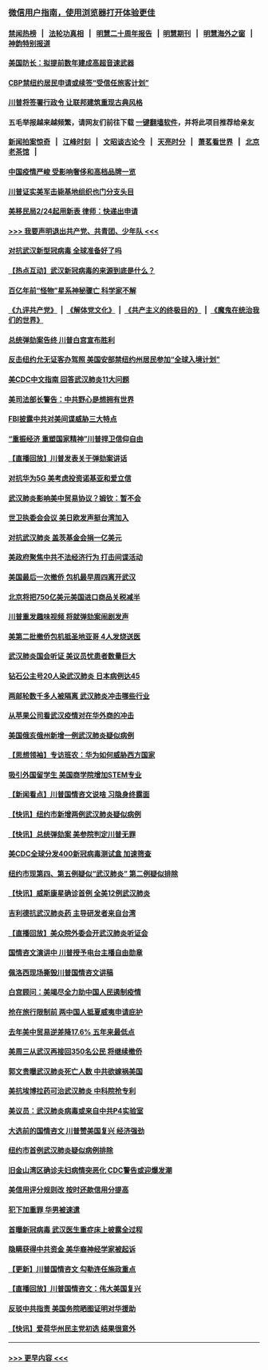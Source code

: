 ### [微信用户指南，使用浏览器打开体验更佳](https://github.com/gfw-breaker/banned-news1/blob/master/indexes/wechat-guide.md?t=0)
#### [禁闻热榜](热点新闻.md?t=0)  &nbsp;&nbsp;|&nbsp;&nbsp; [法轮功真相](https://github.com/gfw-breaker/truth/blob/master/README.md?t=0) &nbsp;&nbsp;|&nbsp;&nbsp; [明慧二十周年报告](https://github.com/gfw-breaker/mh-reports/blob/master/README.md?t=0) &nbsp;&nbsp;|&nbsp;&nbsp;[明慧期刊](https://github.com/gfw-breaker/mh-qikan) &nbsp;&nbsp;|&nbsp;&nbsp; [明慧海外之窗](https://github.com/gfw-breaker/mh-news/blob/master/README.md?t=0) &nbsp;&nbsp;|&nbsp;&nbsp; [神韵特别报道](https://github.com/gfw-breaker/mh-news/blob/master/shenyun.md?t=0)
#### [美国防长：拟提前数年建成高超音速武器](../pages/nsc412/n11850959.md?t=02071933) 
#### [CBP禁纽约居民申请或续签“受信任旅客计划”](../pages/nsc412/n11850857.md?t=02071933) 
#### [川普将签署行政令 让联邦建筑重现古典风格](../pages/nsc412/n11850654.md?t=02071933) 
#### 五毛举报越来越频繁，请网友们前往下载 [一键翻墙软件](https://github.com/gfw-breaker/ssr-accounts)，并将此项目推荐给亲友
#### [新闻拍案惊奇](https://github.com/gfw-breaker/banned-news1/blob/master/pages/link4.md) &nbsp;&nbsp;|&nbsp;&nbsp; [江峰时刻](https://github.com/gfw-breaker/banned-news1/blob/master/pages/link4.md) &nbsp;&nbsp;|&nbsp;&nbsp; [文昭谈古论今](https://github.com/gfw-breaker/banned-news1/blob/master/pages/link4.md) &nbsp;&nbsp;|&nbsp;&nbsp; [天亮时分](https://github.com/gfw-breaker/banned-news1/blob/master/pages/link4.md) &nbsp;&nbsp;|&nbsp;&nbsp; [萧茗看世界](https://github.com/gfw-breaker/banned-news1/blob/master/pages/link4.md) &nbsp;&nbsp;|&nbsp;&nbsp; [北京老茶馆](https://github.com/gfw-breaker/banned-news1/blob/master/pages/link4.md) &nbsp;&nbsp;|&nbsp;&nbsp; 
#### [中国疫情严峻 受影响奢侈和高档品牌一览](../pages/nsc412/n11850319.md?t=02071933) 
#### [川普证实美军击毙基地组织也门分支头目](../pages/nsc412/n11850383.md?t=02071933) 
#### [美移民局2/24起用新表 律师：快递出申请](../pages/nsc412/n11848220.md?t=02071933) 
#### [>>> 我要声明退出共产党、共青团、少年队 <<<](https://github.com/begood0513/goodnews/blob/master/quit/letter.md) 
#### [对抗武汉新型冠病毒 全球准备好了吗](../pages/nsc412/n11850142.md?t=02071933) 
#### [【热点互动】武汉新冠病毒的来源到底是什么？](../pages/nsc412/n11849749.md?t=02071933) 
#### [百亿年前“怪物”星系神秘骤亡 科学家不解](../pages/nsc412/n11849863.md?t=02071933) 
#### [《九评共产党》](https://github.com/begood0513/9ping.md/blob/master/README.md) &nbsp;|&nbsp; [《解体党文化》](../../../../jtdwh.md/blob/master/README.md)  &nbsp;|&nbsp; [《共产主义的终极目的》](../../../../gczydzjmd.md/blob/master/README.md) &nbsp;|&nbsp; [《魔鬼在统治我们的世界》](../../../../mgztzwmdsj.md/blob/master/README.md) 
#### [总统弹劾案告终 川普白宫宣布胜利](../pages/nsc412/n11849985.md?t=02071933) 
#### [反击纽约允无证客办驾照  美国安部禁纽约州居民参加“全球入境计划”](../pages/nsc412/n11849828.md?t=02071933) 
#### [美CDC中文指南 回答武汉肺炎11大问题](../pages/nsc412/n11849703.md?t=02071933) 
#### [美司法部长警告：中共野心是想拥有世界](../pages/nsc412/n11849769.md?t=02071933) 
#### [FBI披露中共对美间谍威胁三大特点](../pages/nsc412/n11849700.md?t=02071933) 
#### [“重振经济 重塑国家精神”川普捍卫信仰自由](../pages/nsc412/n11849641.md?t=02071933) 
#### [【直播回放】川普发表关于弹劾案讲话](../pages/nsc412/n11849472.md?t=02071933) 
#### [对抗华为5G 美考虑投资诺基亚和爱立信](../pages/nsc412/n11849510.md?t=02071933) 
#### [武汉肺炎影响美中贸易协议？姆钦：暂不会](../pages/nsc412/n11849497.md?t=02071933) 
#### [世卫执委会会议 美日欧发声挺台湾加入](../pages/nsc412/n11849433.md?t=02071933) 
#### [对抗武汉肺炎 盖茨基金会捐一亿美元](../pages/nsc412/n11848953.md?t=02071933) 
#### [美政府聚焦中共不法经济行为 打击间谍活动](../pages/nsc412/n11849322.md?t=02071933) 
#### [美国最后一次撤侨 包机最早周四离开武汉](../pages/nsc412/n11849395.md?t=02071933) 
#### [北京将把750亿美元美国进口商品关税减半](../pages/nsc412/n11848896.md?t=02071933) 
#### [川普重发趣味视频 将就弹劾案闹剧发声](../pages/nsc412/n11848715.md?t=02071933) 
#### [美第二批撤侨包机抵圣地亚哥 4人发烧送医](../pages/nsc412/n11847923.md?t=02071933) 
#### [武汉肺炎国会听证 美议员忧患者数量巨大](../pages/nsc412/n11844851.md?t=02071933) 
#### [钻石公主号20人染武汉肺炎 日本病例达45](../pages/nsc412/n11847823.md?t=02071933) 
#### [两邮轮数千多人被隔离 武汉肺炎冲击哪些行业](../pages/nsc412/n11847456.md?t=02071933) 
#### [从苹果公司看武汉疫情对在华外商的冲击](../pages/nsc412/n11847586.md?t=02071933) 
#### [美国俄亥俄州新增一例武汉肺炎疑似病例](../pages/nsc412/n11847714.md?t=02071933) 
#### [【思想领袖】专访班农：华为如何威胁西方国家](../pages/nsc412/n11847306.md?t=02071933) 
#### [吸引外国留学生 美国商学院增加STEM专业](../pages/nsc412/n11847417.md?t=02071933) 
#### [【新闻看点】川普国情咨文说啥 习隐身终露面](../pages/nsc412/n11847016.md?t=02071933) 
#### [【快讯】纽约市新增两例武汉肺炎疑似病例](../pages/nsc412/n11847250.md?t=02071933) 
#### [【快讯】总统弹劾案 美参院判定川普无罪](../pages/nsc412/n11847316.md?t=02071933) 
#### [美CDC全球分发400新冠病毒测试盒 加速筛查](../pages/nsc412/n11847260.md?t=02071933) 
#### [纽约市现第四、第五例疑似“武汉肺炎”   第二例疑似排除](../pages/nsc412/n11847332.md?t=02071933) 
#### [【快讯】威斯康星确诊首例 全美12例武汉肺炎](../pages/nsc412/n11847162.md?t=02071933) 
#### [吉利德抗武汉肺炎药 主导研发者来自台湾](../pages/nsc412/n11847064.md?t=02071933) 
#### [【直播回放】美众院外委会开武汉肺炎听证会](../pages/nsc412/n11846727.md?t=02071933) 
#### [国情咨文演讲中 川普授予电台主播自由勋章](../pages/nsc412/n11846815.md?t=02071933) 
#### [佩洛西现场撕毁川普国情咨文讲稿](../pages/nsc412/n11846724.md?t=02071933) 
#### [白宫顾问：美竭尽全力助中国人民遏制疫情](../pages/nsc412/n11846756.md?t=02071933) 
#### [抢在旅行限制前 两中国人抵夏威夷申请庇护](../pages/nsc412/n11846866.md?t=02071933) 
#### [去年美中贸易逆差降17.6% 五年来最低点](../pages/nsc412/n11846755.md?t=02071933) 
#### [美周三从武汉再接回350名公民 将继续撤侨](../pages/nsc412/n11846705.md?t=02071933) 
#### [郭文贵曝武汉肺炎死亡人数 中共欲嫁祸美国](../pages/nsc412/n11846240.md?t=02071933) 
#### [美抗埃博拉药可治武汉肺炎 中科院抢专利](../pages/nsc412/n11846409.md?t=02071933) 
#### [美议员：武汉肺炎病毒或来自中共P4实验室](../pages/nsc412/n11846043.md?t=02071933) 
#### [大选前的国情咨文 川普赞美国复兴 经济强劲](../pages/nsc412/n11845526.md?t=02071933) 
#### [纽约市首例武汉肺炎疑似病例排除](../pages/nsc412/n11844989.md?t=02071933) 
#### [旧金山湾区确诊夫妇病情突恶化 CDC警告或迎爆发潮](../pages/nsc412/n11845730.md?t=02071933) 
#### [美信用评分规则改  按时还款信用分提高](../pages/nsc412/n11845488.md?t=02071933) 
#### [犯下加重罪 华男被速遣](../pages/nsc412/n11845476.md?t=02071933) 
#### [首曝新冠病毒 武汉医生重症床上披露全过程](../pages/nsc412/n11845150.md?t=02071933) 
#### [隐瞒获得中共资金 美华裔神经学家被起诉](../pages/nsc412/n11844879.md?t=02071933) 
#### [【更新】川普国情咨文 勾勒连任施政重点](../pages/nsc412/n11845223.md?t=02071933) 
#### [【直播回放】川普国情咨文：伟大美国复兴](../pages/nsc412/n11842079.md?t=02071933) 
#### [反驳中共指责 美国务院晒图证明对华援助](../pages/nsc412/n11844859.md?t=02071933) 
#### [【快讯】爱荷华州民主党初选 结果很意外](../pages/nsc412/n11844878.md?t=02071933) 

----
#### [ >>> 更早内容 <<< ](../indexes/nsc412-earlier.md)
